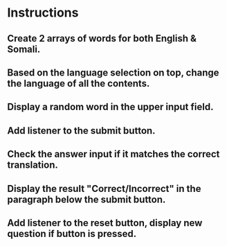 # Instructions

## Create 2 arrays of words for both English & Somali.
## Based on the language selection on top, change the language of all the contents.
## Display a random word in the upper input field.
## Add listener to the submit button.
## Check the answer input if it matches the correct translation.
## Display the result "Correct/Incorrect" in the paragraph below the submit button.
## Add listener to the reset button, display new question if button is pressed.

